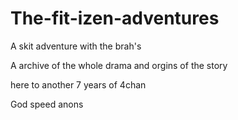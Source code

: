 # The-fit-izen-adventures
A skit adventure with the brah's

A archive of the whole drama and orgins of the story

here to another 7 years of 4chan

God speed anons

